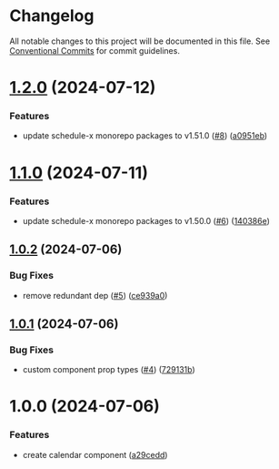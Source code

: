 # Changelog

All notable changes to this project will be documented in this file. See [Conventional Commits](https://conventionalcommits.org) for commit guidelines.

# [1.2.0](https://github.com/schedule-x/svelte/compare/v1.1.0...v1.2.0) (2024-07-12)


### Features

* update schedule-x monorepo packages to v1.51.0 ([#8](https://github.com/schedule-x/svelte/issues/8)) ([a0951eb](https://github.com/schedule-x/svelte/commit/a0951eba4d600b285a33685911cd8cee0ae4ad41))

# [1.1.0](https://github.com/schedule-x/svelte/compare/v1.0.2...v1.1.0) (2024-07-11)


### Features

* update schedule-x monorepo packages to v1.50.0 ([#6](https://github.com/schedule-x/svelte/issues/6)) ([140386e](https://github.com/schedule-x/svelte/commit/140386ee400efe24ad9862bb0a0ea3212a180b9d))

## [1.0.2](https://github.com/schedule-x/svelte/compare/v1.0.1...v1.0.2) (2024-07-06)


### Bug Fixes

* remove redundant dep ([#5](https://github.com/schedule-x/svelte/issues/5)) ([ce939a0](https://github.com/schedule-x/svelte/commit/ce939a04839fe55a620d51339bb0349994733784))

## [1.0.1](https://github.com/schedule-x/svelte/compare/v1.0.0...v1.0.1) (2024-07-06)

### Bug Fixes

- custom component prop types ([#4](https://github.com/schedule-x/svelte/issues/4)) ([729131b](https://github.com/schedule-x/svelte/commit/729131b16eb20baaa83ef6573bf0490ed6de8e59))

# 1.0.0 (2024-07-06)

### Features

- create calendar component ([a29cedd](https://github.com/schedule-x/svelte/commit/a29ceddd5bd7cd20a69d547458626312cbe893db))
